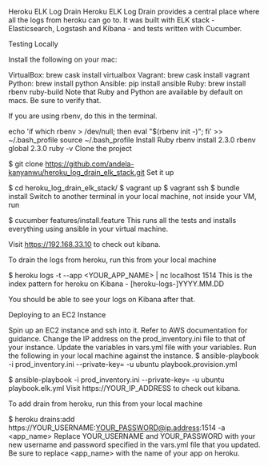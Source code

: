 Heroku ELK Log Drain
Heroku ELK Log Drain provides a central place where all the logs from heroku can go to. It was built with ELK stack - Elasticsearch, Logstash and Kibana - and tests written with Cucumber.

Testing Locally

Install the following on your mac:

VirtualBox: brew cask install virtualbox
Vagrant: brew cask install vagrant
Python: brew install python
Ansible: pip install ansible
Ruby: brew install rbenv ruby-build
Note that Ruby and Python are available by default on macs. Be sure to verify that.

If you are using rbenv, do this in the terminal.

echo 'if which rbenv > /dev/null; then eval "$(rbenv init -)"; fi' >> ~/.bash_profile
source ~/.bash_profile
Install Ruby
rbenv install 2.3.0
rbenv global 2.3.0
ruby -v
Clone the project

$ git clone https://github.com/andela-kanyanwu/heroku_log_drain_elk_stack.git
Set it up

$ cd heroku_log_drain_elk_stack/
$ vagrant up
$ vagrant ssh
$ bundle install
Switch to another terminal in your local machine, not inside your VM, run

$ cucumber features/install.feature
This runs all the tests and installs everything using ansible in your virtual machine.

Visit https://192.168.33.10 to check out kibana.

To drain the logs from heroku, run this from your local machine

$ heroku logs -t --app <YOUR_APP_NAME> | nc localhost 1514
This is the index pattern for heroku on Kibana - [heroku-logs-]YYYY.MM.DD

You should be able to see your logs on Kibana after that.

Deploying to an EC2 Instance

Spin up an EC2 instance and ssh into it. Refer to AWS documentation for guidance.
Change the IP address on the prod_inventory.ini file to that of your instance.
Update the variables in vars.yml file with your variables.
Run the following in your local machine against the instance.
$ ansible-playbook -i prod_inventory.ini --private-key=<PATH TO YOUR PRIVATE KEY> -u ubuntu playbook.provision.yml

$ ansible-playbook -i prod_inventory.ini --private-key=<PATH TO YOUR PRIVATE KEY> -u ubuntu playbook.elk.yml
Visit https://YOUR_IP_ADDRESS to check out kibana.

To add drain from heroku, run this from your local machine

$ heroku drains:add https://YOUR_USERNAME:YOUR_PASSWORD@ip.address:1514 -a <app_name>
Replace YOUR_USERNAME and YOUR_PASSWORD with your new username and password specified in the vars.yml file that you updated. Be sure to replace <app_name> with the name of your app on heroku.